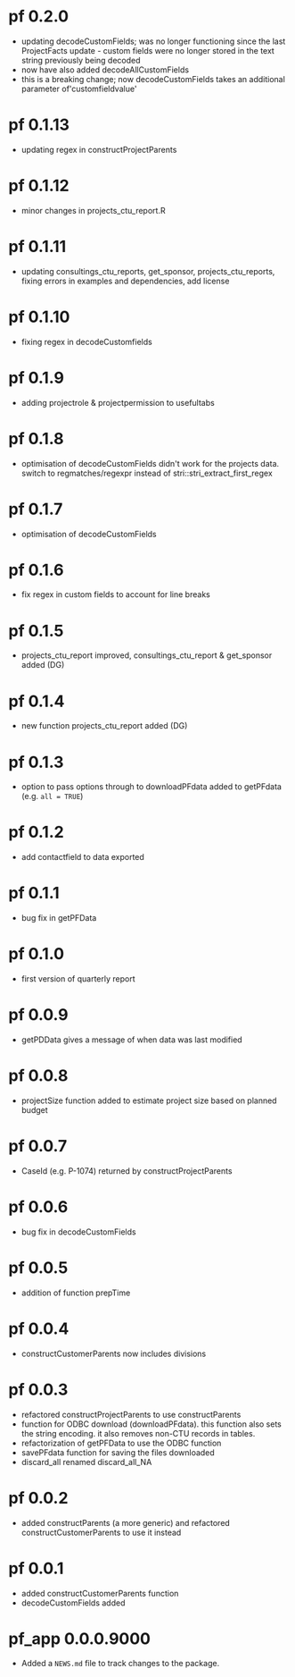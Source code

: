 # pf 0.2.0

* updating decodeCustomFields; was no longer functioning since the last ProjectFacts update - custom fields were no longer stored in the text string previously being decoded
* now have also added decodeAllCustomFields
* this is a breaking change; now decodeCustomFields takes an additional parameter of'customfieldvalue'

# pf 0.1.13

* updating regex in constructProjectParents


# pf 0.1.12

* minor changes in projects_ctu_report.R

# pf 0.1.11

* updating consultings_ctu_reports, get_sponsor, projects_ctu_reports, fixing errors in examples and dependencies, add license

# pf 0.1.10

* fixing regex in decodeCustomfields

# pf 0.1.9

* adding projectrole & projectpermission to usefultabs

# pf 0.1.8

* optimisation of decodeCustomFields didn't work for the projects data. switch to regmatches/regexpr instead of stri::stri_extract_first_regex

# pf 0.1.7

* optimisation of decodeCustomFields

# pf 0.1.6

* fix regex in custom fields to account for line breaks

# pf 0.1.5

* projects_ctu_report improved, consultings_ctu_report & get_sponsor added (DG)

# pf 0.1.4

* new function projects_ctu_report added (DG)

# pf 0.1.3

* option to pass options through to downloadPFdata added to getPFdata (e.g. `all = TRUE`)

# pf 0.1.2

* add contactfield to data exported

# pf 0.1.1

* bug fix in getPFData

# pf 0.1.0

* first version of quarterly report

# pf 0.0.9

* getPDData gives a message of when data was last modified

# pf 0.0.8

* projectSize function added to estimate project size based on planned budget

# pf 0.0.7

* CaseId (e.g. P-1074) returned by constructProjectParents

# pf 0.0.6

* bug fix in decodeCustomFields

# pf 0.0.5

* addition of function prepTime

# pf 0.0.4

* constructCustomerParents now includes divisions

# pf 0.0.3

* refactored constructProjectParents to use constructParents
* function for ODBC download (downloadPFdata). this function also sets the string encoding. it also removes non-CTU records in tables.
* refactorization of getPFData to use the ODBC function
* savePFdata function for saving the files downloaded
* discard_all renamed discard_all_NA

# pf 0.0.2

* added constructParents (a more generic) and refactored constructCustomerParents to use it instead

# pf 0.0.1

* added constructCustomerParents function
* decodeCustomFields added

# pf_app 0.0.0.9000

* Added a `NEWS.md` file to track changes to the package.
